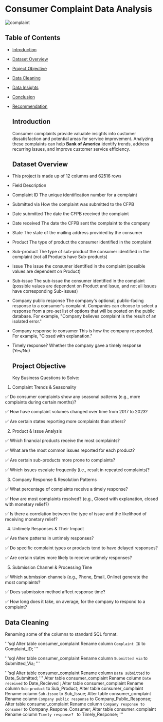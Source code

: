 # Consumer Complaint Data Analysis


![complaint](https://github.com/user-attachments/assets/a6c8aaf1-58ef-4c66-88f0-863503b957cd)

## Table of Contents
- [Introduction](#Introduction)
- [Dataset Overview](#DatasetOverview)
- [Project Objective](#ProjectObjective)
- [Data Cleaning](#DataCleaning)
- [Data Insights](#DataInsights)
- [Conclusion](Conclusion)
- [Recommendation](Recommendation)

  ## Introduction
  Consumer complaints provide valuable insights into customer dissatisfaction and potential areas for service improvement.
  Analyzing these complaints can help **Bank of America** identify trends, address recurring issues, and improve customer service efficiency.

  ## Dataset Overview
- This project is made up of 12 columns and 62516 rows
- Field	Description																									
- Complaint ID	                The unique identification number for a complaint																						
- Submitted via	                How the complaint was submitted to the CFPB																						
- Date submitted	              The date the CFPB received the complaint																						
- Date received	                The date the CFPB sent the complaint to the company																					
- State	                        The state of the mailing address provided by the consumer																					
- Product	                      The type of product the consumer identified in the complaint																					
- Sub-product      	            The type of sub-product the consumer identified in the complaint (not all Products have Sub-products)																	
- Issue	                        The issue the consumer identified in the complaint (possible values are dependent on Product)																	
- Sub-issue	                    The sub-issue the consumer identified in the complaint (possible values are dependent on Product and Issue, and not all Issues have corresponding Sub-issues)											
- Company public response	      The company's optional, public-facing response to a consumer's complaint. Companies can choose to select a response from a pre-set list of options that will be posted on the public database. For example, "Company believes complaint is the result of an isolated error."	
- Company response to consumer	This is how the company responded. For example, "Closed with explanation."																			
- Timely response?	            Whether the company gave a timely response (Yes/No)

  ## Project Objective
  Key Business Questions to Solve:
1. Complaint Trends & Seasonality
   
✅ Do consumer complaints show any seasonal patterns (e.g., more complaints during certain months)?

✅ How have complaint volumes changed over time from 2017 to 2023?

✅ Are certain states reporting more complaints than others?

2. Product & Issue Analysis
   
✅ Which financial products receive the most complaints?

✅ What are the most common issues reported for each product?

✅ Are certain sub-products more prone to complaints?

✅ Which issues escalate frequently (i.e., result in repeated complaints)?

3. Company Response & Resolution Patterns
   
✅ What percentage of complaints receive a timely response?

✅ How are most complaints resolved? (e.g., Closed with explanation, closed with monetary relief?)

✅ Is there a correlation between the type of issue and the likelihood of receiving monetary relief?

4. Untimely Responses & Their Impact
   
✅ Are there patterns in untimely responses?

✅ Do specific complaint types or products tend to have delayed responses?

✅ Are certain states more likely to receive untimely responses?

5. Submission Channel & Processing Time
   
✅ Which submission channels (e.g., Phone, Email, Online) generate the most complaints?

✅ Does submission method affect response time?

✅ How long does it take, on average, for the company to respond to a complaint?
               				

## Data Cleaning

Renaming some of the columns to standard SQL format.

'''sql 
Alter table consumer_complaint
Rename column `Complaint ID` to Complaint_ID;
'''

'''sql 
Alter table consumer_complaint
Rename column `Submitted via` to Submitted_Via;
'''

'''sql 
Alter table consumer_complaint
Rename column `Date submitted` to Date_Submitted;
'''
Alter table consumer_complaint
Rename column `Date received` to Date_Recieved ;
Alter table consumer_complaint
Rename column `Sub-product` to Sub_Product;
Alter table consumer_complaint
Rename column `Sub-issue` to Sub_Issue;
Alter table consumer_complaint
Rename column `Company public response` to Company_Public_Response;
Alter table consumer_complaint
Rename column `Company response to consumer` to Company_Respone_Consumer;
Alter table consumer_complaint
Rename column `Timely response? ` to Timely_Response;
'''

